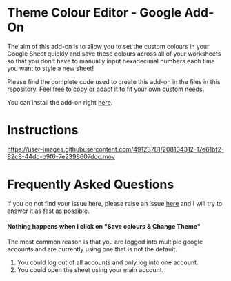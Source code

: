 # Theme Colour Editor - Google Add-On

The aim of this add-on is to allow you to set the custom colours in your Google Sheet quickly and save these colours across all of your worksheets so that you don't have to manually input hexadecimal numbers each time you want to style a new sheet! 

Please find the complete code used to create this add-on in the files in this repository. Feel free to copy or adapt it to fit your own custom needs. 

You can install the add-on right [here](https://letmegooglethat.com/?q=I+have+not+updated+the+link+yet.+Sorry.). 

# Instructions

https://user-images.githubusercontent.com/49123781/208134312-17e61bf2-82c8-44dc-b9f6-7e2398607dcc.mov


# Frequently Asked Questions 

If you do not find your issue here, please raise an issue [here](https://github.com/NikRpk/GoogleScripts/issues/new/choose) and I will try to answer it as fast as possible. 

#### Nothing happens when I click on "Save colours & Change Theme"
The most common reason is that you are logged into multiple google accounts and are currently using one that is not the default. 
   1. You could log out of all accounts and only log into one account. 
   2. You could open the sheet using your main account. 




